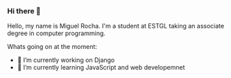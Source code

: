 ### Hi there 👋

Hello, my name is Miguel Rocha. I'm a student at ESTGL taking an associate degree in computer programming.



Whats going on at the moment:
- 🔭 I’m currently working on Django
- 🌱 I’m currently learning JavaScript and web developemnet



